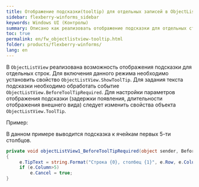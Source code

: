 ```yaml
---
title: Отображение подсказки(tooltip) для отдельных записей в ObjectListView
sidebar: flexberry-winforms_sidebar
keywords: Windows UI (Контролы)
summary: Описано как реализовать отображение подсказки для отдельных строк в ObjectListView
toc: true
permalink: en/fw_objectlistview-tooltip.html
folder: products/flexberry-winforms/
lang: en
---
```


В `ObjectListView` реализована возможность отображения подсказки для отдельных строк.
Для включения данного режима необходимо установить свойство `ObjectListView.ShowToolTip`.
Для задания текста подсказки необходимо обработать событие `ObjectListView.BeforeToolTipRequired`. Для настройки параметров отображения подсказки (задержки появления, длительности отображения внешнего вида) следует изменить свойства объекта `ObjectListView.ToolTip`.

Пример:

В данном примере выводится подсказка к ячейкам первых 5-ти столбцов.

```csharp
private void objectListView1_BeforeToolTipRequired(object sender, BeforeToolTipRequiredEventArgs e)
{
     e.TipText = string.Format("Строка {0}, столбец {1}", e.Row, e.Column);
     if (e.Column>5)
         e.Cancel = true;
}
```
